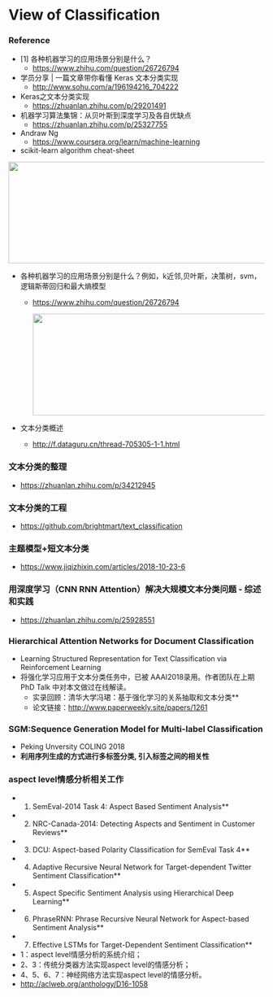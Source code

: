 # View of Classification


### Reference
- [1] 各种机器学习的应用场景分别是什么？
	- https://www.zhihu.com/question/26726794
- 学员分享 | 一篇文章带你看懂 Keras 文本分类实现
	- http://www.sohu.com/a/196194216_704222
- Keras之文本分类实现
	- https://zhuanlan.zhihu.com/p/29201491
- 机器学习算法集锦：从贝叶斯到深度学习及各自优缺点
	+ https://zhuanlan.zhihu.com/p/25327755
- Andraw Ng
	+ https://www.coursera.org/learn/machine-learning
- scikit-learn algorithm cheat-sheet

<img src="https://pic1.zhimg.com/80/d8d479d57d050e32c1d77bb859d61ce2_hd.jpg" width="600px" height="200px" />

- 各种机器学习的应用场景分别是什么？例如，k近邻,贝叶斯，决策树，svm，逻辑斯蒂回归和最大熵模型
	+ https://www.zhihu.com/question/26726794
	
        <img src="https://pic3.zhimg.com/v2-7c6c25406abcba766ed618c226a49f92_r.jpg" width="600px" height="200px" />

- 文本分类概述
	- http://f.dataguru.cn/thread-705305-1-1.html

### 文本分类的整理

+ <https://zhuanlan.zhihu.com/p/34212945>

### 文本分类的工程

+ <https://github.com/brightmart/text_classification>

### 主题模型+短文本分类

+ <https://www.jiqizhixin.com/articles/2018-10-23-6>

### 用深度学习（CNN RNN Attention）解决大规模文本分类问题 - 综述和实践
+ https://zhuanlan.zhihu.com/p/25928551


### Hierarchical Attention Networks for Document Classification
- Learning Structured Representation for Text Classification via Reinforcement Learning
- 将强化学习应用于文本分类任务中，已被 AAAI2018录用。作者团队在上期 PhD Talk 中对本文做过在线解读。
	- 实录回顾：清华大学冯珺：基于强化学习的关系抽取和文本分类**
	- 论文链接：http://www.paperweekly.site/papers/1261

### SGM:Sequence Generation Model for Multi-label Classification
+ Peking Unversity COLING 2018
+ **利用序列生成的方式进行多标签分类, 引入标签之间的相关性**


### aspect level情感分析相关工作
+ 1. SemEval-2014 Task 4: Aspect Based Sentiment Analysis**
+ 2. NRC-Canada-2014: Detecting Aspects and Sentiment in Customer Reviews**
+ 3. DCU: Aspect-based Polarity Classification for SemEval Task 4**
+ 4. Adaptive Recursive Neural Network for Target-dependent Twitter Sentiment Classification**
+ 5. Aspect Specific Sentiment Analysis using Hierarchical Deep Learning**
+ 6. PhraseRNN: Phrase Recursive Neural Network for Aspect-based Sentiment Analysis**
+ 7. Effective LSTMs for Target-Dependent Sentiment Classification**
+ 1：aspect level情感分析的系统介绍；
+ 2、3：传统分类器方法实现aspect level的情感分析；
+ 4、5、6、7：神经网络方法实现aspect level的情感分析。
+ http://aclweb.org/anthology/D16-1058


